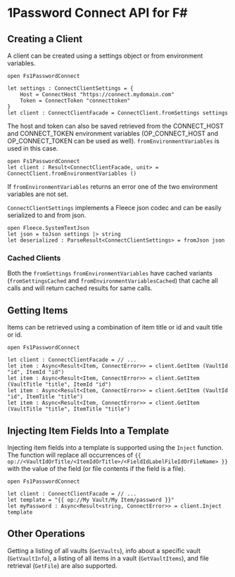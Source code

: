# 1Password Connect API for F#

## Creating a Client
A client can be created using a settings object or from environment variables.

```f#
open Fs1PasswordConnect

let settings : ConnectClientSettings = {
    Host = ConnectHost "https://connect.mydomain.com"
    Token = ConnectToken "connecttoken"
}
let client : ConnectClientFacade = ConnectClient.fromSettings settings
```

The host and token can also be saved retrieved from the CONNECT_HOST and CONNECT_TOKEN environment variables (OP_CONNECT_HOST and OP_CONNECT_TOKEN can be used as well). `fromEnvironmentVariables` is used in this case.

```f#
open Fs1PasswordConnect
let client : Result<ConnectClientFacade, unit> = ConnectClient.fromEnvironmentVariables ()
```

If `fromEnvironmentVariables` returns an error one of the two environment variables are not set.

`ConnectClientSettings` implements a Fleece json codec and can be easily serialized to and from json.

```f#
open Fleece.SystemTextJson
let json = toJson settings |> string
let deserialized : ParseResult<ConnectClientSettings> = fromJson json
```

### Cached Clients
Both the `fromSettings` `fromEnvironmentVariables` have cached variants (`fromSettingsCached` and `fromEnvironmentVariablesCached`) that cache all calls and will return cached results for same calls.

## Getting Items
Items can be retrieved using a combination of item title or id and vault title or id.

```f#
open Fs1PasswordConnect

let client : ConnectClientFacade = // ...
let item : Async<Result<Item, ConnectError>> = client.GetItem (VaultId "id", ItemId "id")
let item : Async<Result<Item, ConnectError>> = client.GetItem (VaultTitle "title", ItemId "id")
let item : Async<Result<Item, ConnectError>> = client.GetItem (VaultId "id", ItemTitle "title")
let item : Async<Result<Item, ConnectError>> = client.GetItem (VaultTitle "title", ItemTitle "title")
```

## Injecting Item Fields Into a Template

Injecting item fields into a template is supported using the `Inject` function. The function will replace all occurrences of `{{ op://<VaultIdOrTitle/<ItemIdOrTitle>/<FieldIdLabelFileIdOrFileName> }}` with the value of the field (or file contents if the field is a file).

```f#
open Fs1PasswordConnect

let client : ConnectClientFacade = // ...
let template = "{{ op://My Vault/My Item/password }}"
let myPassword : Async<Result<string, ConnectError>> = client.Inject template
```

## Other Operations
Getting a listing of all vaults (`GetVaults`), info about a specific vault (`GetVaultInfo`), a listing of all items in a vault (`GetVaultItems`), and file retrieval (`GetFile`) are also supported.
